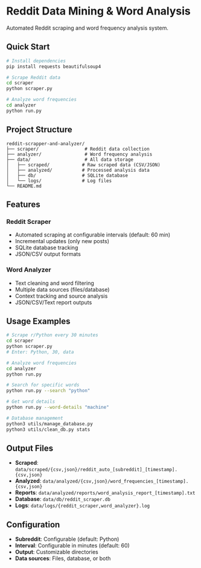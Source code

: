 # Reddit Data Mining & Word Analysis

Automated Reddit scraping and word frequency analysis system.

## Quick Start

```bash
# Install dependencies
pip install requests beautifulsoup4

# Scrape Reddit data
cd scraper
python scraper.py

# Analyze word frequencies
cd analyzer
python run.py
```

## Project Structure

```
reddit-scrapper-and-analyzer/
├── scraper/                 # Reddit data collection
├── analyzer/                # Word frequency analysis
├── data/                    # All data storage
│   ├── scraped/            # Raw scraped data (CSV/JSON)
│   ├── analyzed/           # Processed analysis data
│   ├── db/                 # SQLite database
│   └── logs/               # Log files
└── README.md
```

## Features

### Reddit Scraper
- Automated scraping at configurable intervals (default: 60 min)
- Incremental updates (only new posts)
- SQLite database tracking
- JSON/CSV output formats

### Word Analyzer
- Text cleaning and word filtering
- Multiple data sources (files/database)
- Context tracking and source analysis
- JSON/CSV/Text report outputs

## Usage Examples

```bash
# Scrape r/Python every 30 minutes
cd scraper
python scraper.py
# Enter: Python, 30, data

# Analyze word frequencies
cd analyzer
python run.py

# Search for specific words
python run.py --search "python"

# Get word details
python run.py --word-details "machine"

# Database management
python3 utils/manage_database.py
python3 utils/clean_db.py stats
```

## Output Files

- **Scraped**: `data/scraped/{csv,json}/reddit_auto_[subreddit]_[timestamp].{csv,json}`
- **Analyzed**: `data/analyzed/{csv,json}/word_frequencies_[timestamp].{csv,json}`
- **Reports**: `data/analyzed/reports/word_analysis_report_[timestamp].txt`
- **Database**: `data/db/reddit_scraper.db`
- **Logs**: `data/logs/{reddit_scraper,word_analyzer}.log`

## Configuration

- **Subreddit**: Configurable (default: Python)
- **Interval**: Configurable in minutes (default: 60)
- **Output**: Customizable directories
- **Data sources**: Files, database, or both 